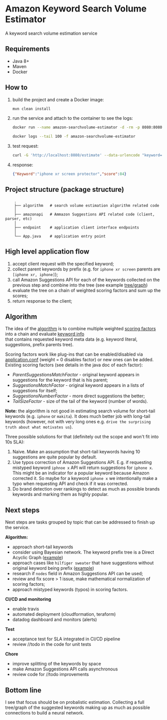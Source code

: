 Amazon Keyword Search Volume Estimator
======================================

A keyword search volume estimation service 

Requirements
------------

* Java 8+
* Maven
* Docker

How to
------

1. build the project and create a Docker image:
    ```bash
    mvn clean install
    ```

2. run the service and attach to the container to see the logs:
    ```bash    
    docker run --name amazon-searchvolume-estimator -d -rm -p 8080:8080 amazon-searchvolume-estimator:0.1   
    
    ```
    
    ```bash
    docker logs --tail 100 -f amazon-searchvolume-estimator
    ```

3. test request:
    ```bash
    curl -G 'http://localhost:8080/estimate' --data-urlencode "keyword=iphone xr screen protector"
    ```

4. response:
    ```json
    {"Keyword":"iphone xr screen protector","score":84}
    ```
    
Project structure (package structure)
-------------------------------------

        .
        ├── algorithm   # search volume estimation algorithm related code                  
        │  
        ├── amazonapi   # Ammazon Suggestions API related code (client, parser, etc)                        
        │
        ├── endpoint    # application client interface endpoints      
        │
        └── App.java    # application entry point
    

High level application flow
---------------------------
1. accept client request with the specified keyword;
2. collect parent keywords by prefix (e.g. for `iphone xr screen` parents are `[iphone xr, iphone]`);
3. call Amazon Suggestions API for each of the keywords collected on the previous step and combine into the tree (see example [tree/graph](dag.pdf))
4. evaluate the tree on a chain of weighted scoring factors and sum up the scores; 
5. return response to the client;  

Algorithm
---------

The idea of the [algorithm](src/main/java/com/estimator/searchvolume/algorithm/Algorithm.java) is to combine multiple weighted [scoring factors](src/main/java/com/estimator/searchvolume/algorithm/factor/ScoringFactor.java) into a chain and evaluate [keyword info](src/main/java/com/estimator/searchvolume/algorithm/domain/KeywordInfo.java)  
that contains requested keyword meta data (e.g. keyword literal, suggestions, prefix parents tree).

Scoring factors work like plug-ins that can be enabled/disabled via [application.conf](src/main/resources/application.conf) (weight = 0 disables factor) or new ones can be added.
Existing scoring factors (see details in the java doc of each factor):
* *ParentSuggestionsMatchFactor* - original keyword appears in suggestions for the keyword that is his parent;
* *SuggestionsMatchFactor* - original keyword appears in a lists of suggestions for itself;
* *SuggestionsNumberFactor* - more direct suggestions the better;
* *TailSizeFactor* - size of the tail of the keyword (number of words).

**Note:** the algorithm is not good in estimating search volume for short-tail keywords (e.g. `iphone` or `makita`).
It does much better job with long-tail keywords (however, not with very long ones e.g. `drive the surprising truth about what motivates us`). 

Three possible solutions for that (definitely out the scope and won't fit into 10s SLA):
1. Naive. Make an assumption that short-tail keywords having 10 suggestions are quite popular by default.
2. Use typos correction of Amazon Suggestions API. E.g. if requesting mistyped keyword `iphnoe x` API will return suggestions for `iphone x`.
   This might be an indicator for a popular keyword because Amazon corrected it. So maybe for a keyword `iphone x` we intentionally
   make a typo when requesting API and check if it was corrected.
3. Do brand detection over rankings to detect as much as possible brands keywords and marking them as highly popular.   

Next steps
----------

Next steps are tasks grouped by topic that can be addressed to finish up the service.

**Algorithm:**
* approach short-tail keywords
* consider using Bayesian network. The keyword prefix tree is a Direct Acyclic Graph ([example](dag.pdf))
* approach cases like `hilfiger sweater` that have suggestions without original keyword being prefix ([example](https://completion.amazon.com/search/complete?search-alias=aps&client=amazon-search-ui&mkt=1&q=hilfiger%20sweater))
* research if `nodes` field in Amazon Suggestions API can be used;
* review and fix score > 1 issue, make mathematical normalization of scoring factors;
* approach mistyped keywords (typos) in scoring factors.

**CI/CD and monitoring**
* enable travis
* automated deployment (cloudformation, teraform)
* datadog dashboard and monitors (alerts)

**Test**
* acceptance test for SLA integrated in CI/CD pipeline
* review //todo in the code for unit tests

**Chore**
* improve splitting of the keywords by space
* make Amazon Suggestions API calls asynchronous
* review code for //todo improvements
 
Bottom line
-----------

I see that focus should be on probalistic estimation. Collecting a full tree/graph of the suggested keywords making up as much as possible connections to build a neural network.   









